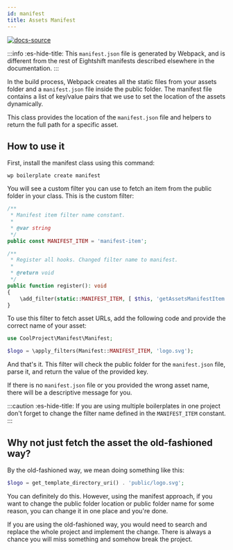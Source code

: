 ```yaml
---
id: manifest
title: Assets Manifest
---
```


[![docs-source](https://img.shields.io/badge/source-eightshift--libs-blue?style=for-the-badge&logo=php&labelColor=2a2a2a)](https://github.com/uandhgroup/eightshift-libs)

:::info :es-hide-title:
This `manifest.json` file is generated by Webpack, and is different from the rest of Eightshift manifests described elsewhere in the documentation.
:::

In the build process, Webpack creates all the static files from your assets folder and a `manifest.json` file inside the public folder. The manifest file contains a list of key/value pairs that we use to set the location of the assets dynamically.

This class provides the location of the `manifest.json` file and helpers to return the full path for a specific asset.

## How to use it

First, install the manifest class using this command:

`wp boilerplate create manifest`

You will see a custom filter you can use to fetch an item from the public folder in your class. This is the custom filter:

```php
/**
 * Manifest item filter name constant.
 *
 * @var string
 */
public const MANIFEST_ITEM = 'manifest-item';

/**
 * Register all hooks. Changed filter name to manifest.
 *
 * @return void
 */
public function register(): void
{
	\add_filter(static::MANIFEST_ITEM, [ $this, 'getAssetsManifestItem' ]);
}
```

To use this filter to fetch asset URLs, add the following code and provide the correct name of your asset:

```php
use CoolProject\Manifest\Manifest;

$logo = \apply_filters(Manifest::MANIFEST_ITEM, 'logo.svg');
```

And that's it. This filter will check the public folder for the `manifest.json` file, parse it, and return the value of the provided key.

If there is no `manifest.json` file or you provided the wrong asset name, there will be a descriptive message for you.

:::caution :es-hide-title:
If you are using multiple boilerplates in one project don't forget to change the filter name defined in the `MANIFEST_ITEM` constant.
:::

## Why not just fetch the asset the old-fashioned way?

By the old-fashioned way, we mean doing something like this:

```php
$logo = get_template_directory_uri() . 'public/logo.svg';
```

You can definitely do this. However, using the manifest approach, if you want to change the public folder location or public folder name for some reason, you can change it in one place and you're done.

If you are using the old-fashioned way, you would need to search and replace the whole project and implement the change. There is always a chance you will miss something and somehow break the project.
